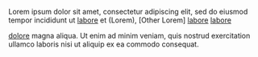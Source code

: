 Lorem ipsum dolor sit amet, consectetur adipiscing elit, sed do eiusmod tempor
incididunt ut [labore](www://en.wiktionary.org/wiki/labore) et (Lorem), [Other Lorem]
 [labore](www://en.wiktionary.org/wiki/labore) [labore](enorg/wiki/labore)

[dolore](http://en.wiktionary.org/wiki/dolore) magna aliqua. Ut enim ad minim
veniam, quis nostrud exercitation ullamco laboris nisi ut aliquip ex ea commodo
consequat.